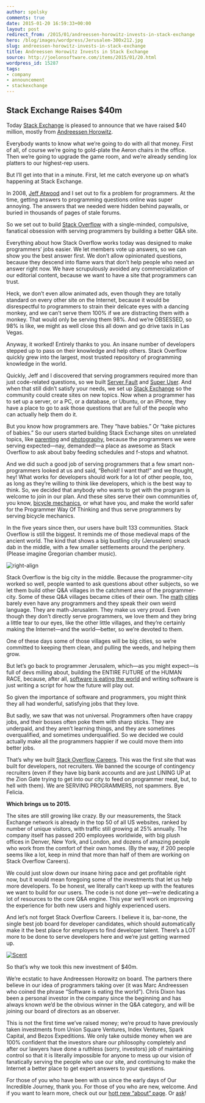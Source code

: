 ```yaml
---
author: spolsky
comments: true
date: 2015-01-20 16:59:33+00:00
layout: post
redirect_from: /2015/01/andreessen-horowitz-invests-in-stack-exchange
hero: /blog/images/wordpress/Jerusalem-300x212.jpg
slug: andreessen-horowitz-invests-in-stack-exchange
title: Andreessen Horowitz Invests in Stack Exchange
source: http://joelonsoftware.com/items/2015/01/20.html
wordpress_id: 15287
tags:
- company
- announcement
- stackexchange
---
```






## Stack Exchange Raises $40m





Today [Stack Exchange](http://stackexchange.com/) is pleased to announce that we have raised $40 million, mostly from [Andreessen Horowitz](http://a16z.com/).




Everybody wants to know what we’re going to do with all that money. First of all, of course we’re going to gold-plate the Aeron chairs in the office. Then we’re going to upgrade the game room, and we’re already sending lox platters to our highest-rep users.




But I’ll get into that in a minute. First, let me catch everyone up on what’s happening at Stack Exchange.




In 2008, [Jeff Atwood](http://blog.codinghorror.com/) and I set out to fix a problem for programmers. At the time, getting answers to programming questions online was super annoying. The answers that we needed were hidden behind paywalls, or buried in thousands of pages of stale forums.




So we set out to build [Stack Overflow](http://stackoverflow.com/) with a single-minded, compulsive, fanatical obsession with serving programmers by building a better Q&A site.




Everything about how Stack Overflow works today was designed to make programmers’ jobs easier. We let members vote up answers, so we can show you the best answer first. We don’t allow opinionated questions, because they descend into flame wars that don’t help people who need an answer right now. We have scrupulously avoided any commercialization of our editorial content, because we want to have a site that programmers can trust.




Heck, we don’t even allow animated ads, even though they are totally standard on every other site on the Internet, because it would be disrespectful to programmers to strain their delicate eyes with a dancing monkey, and we can’t serve them 100% if we are distracting them with a monkey. That would only be serving them 98%. And we’re OBSESSED, so 98% is like, we might as well close this all down and go drive taxis in Las Vegas.




Anyway, it worked! Entirely thanks to you. An insane number of developers stepped up to pass on their knowledge and help others. Stack Overflow quickly grew into the largest, most trusted repository of programming knowledge in the world.




Quickly, Jeff and I discovered that serving programmers required more than just code-related questions, so we built [Server Fault](http://serverfault.com/) and [Super User](http://superuser.com/). And when that still didn’t satisfy your needs, we set up [Stack Exchange](http://stackexchange.com/) so the community could create sites on new topics. Now when a programmer has to set up a server, or a PC, or a database, or Ubuntu, or an iPhone, they have a place to go to ask those questions that are full of the people who can actually help them do it.




But you know how programmers are. They “have babies.” Or “take pictures of babies.” So our users started building Stack Exchange sites on unrelated topics, like [parenting](http://parenting.stackexchange.com/) and [photography](http://photo.stackexchange.com/), because the programmers we were serving expected—nay, demanded!—a place as awesome as Stack Overflow to ask about baby feeding schedules and f-stops and whatnot.




And we did such a good job of serving programmers that a few smart non-programmers looked at us and said, “Behold! I want that!” and we thought, hey! What works for developers should work for a lot of other people, too, as long as they’re willing to think like developers, which is the best way to think. So, we decided that anybody who wants to get with the program is welcome to join in our plan. And these sites serve their own communities of, you know, [bicycle mechanics](http://bicycles.stackexchange.com/), or what have you, and make the world safer for the Programmer Way Of Thinking and thus serve programmers by serving bicycle mechanics.




In the five years since then, our users have built 133 communities. Stack Overflow is still the biggest. It reminds me of those medieval maps of the ancient world. The kind that shows a big bustling city (Jerusalem) smack dab in the middle, with a few smaller settlements around the periphery. (Please imagine Gregorian chamber music).



![right-align](/blog/images/wordpress/Jerusalem-300x212.jpg)


Stack Overflow is the big city in the middle. Because the programmer-city worked so well, people wanted to ask questions about other subjects, so we let them build other Q&A villages in the catchment area of the programmer-city. Some of these Q&A villages became cities of their own. The [math](http://math.stackexchange.com/) [cities](http://mathoverflow.net/) barely even have any programmers and they speak their own weird language. They are math-Jerusalem. They make us very proud. Even though they don’t directly serve programmers, we love them and they bring a little tear to our eyes, like the other little villages, and they’re certainly making the Internet—and the world—better, so we’re devoted to them.




One of these days some of those villages will be big cities, so we’re committed to keeping them clean, and pulling the weeds, and helping them grow.




But let’s go back to programmer Jerusalem, which—as you might expect—is full of devs milling about, building the ENTIRE FUTURE of the HUMAN RACE, because, after all, [software is eating the world](http://www.wsj.com/articles/SB10001424053111903480904576512250915629460) and writing software is just writing a script for how the future will play out.




So given the importance of software and programmers, you might think they all had wonderful, satisfying jobs that they love.




But sadly, we saw that was not universal. Programmers often have crappy jobs, and their bosses often poke them with sharp sticks. They are underpaid, and they aren’t learning things, and they are sometimes overqualified, and sometimes underqualified. So we decided we could actually make all the programmers happier if we could move them into better jobs.




That’s why we built [Stack Overflow Careers](http://careers.stackoverflow.com/). This was the first site that was built for developers, not recruiters. We banned the scourge of contingency recruiters (even if they have big bank accounts and are just LINING UP at the Zion Gate trying to get into our city to feed on programmer meat, but, to hell with them). We are SERVING PROGRAMMERS, not spammers. Bye Felicia.




**Which brings us to 2015.**




The sites are still growing like crazy. By our measurements, the Stack Exchange network is already in the top 50 of all US websites, ranked by number of unique visitors, with traffic still growing at 25% annually. The company itself has passed 200 employees worldwide, with big plush offices in Denver, New York, and London, and dozens of amazing people who work from the comfort of their own homes. (By the way, if 200 people seems like a lot, keep in mind that more than half of them are working on Stack Overflow Careers).




We could just slow down our insane hiring pace and get profitable right now, but it would mean foregoing some of the investments that let us help more developers. To be honest, we literally can’t keep up with the features we want to build for our users. The code is not done yet—we’re dedicating a lot of resources to the core Q&A engine. This year we’ll work on improving the experience for both new users and highly experienced users.




And let’s not forget Stack Overflow Careers. I believe it is, bar-none, the single best job board for developer candidates, which should automatically make it the best place for employers to find developer talent. There’s a LOT more to be done to serve developers here and we’re just getting warmed up.

[![Scent](/blog/images/wordpress/Scent.png)](/blog/images/wordpress/Scent.png)




So that’s why we took this new investment of $40m.




We’re ecstatic to have Andreessen Horowitz on board. The partners there believe in our idea of programmers taking over (it was Marc Andreessen who coined the phrase “Software is eating the world”). Chris Dixon has been a personal investor in the company since the beginning and has always known we’d be the obvious winner in the Q&A category, and will be joining our board of directors as an observer.




This is not the first time we’ve raised money; we’re proud to have previously taken investments from Union Square Ventures, Index Ventures, Spark Capital, and Bezos Expeditions. We only take outside money when we are 100% confident that the investors share our philosophy completely and after our lawyers have done a ruthless (sorry, investors) job of maintaining control so that it is literally impossible for anyone to mess up our vision of fanatically serving the people who use our site, and continuing to make the Internet a better place to get expert answers to your questions.




For those of you who have been with us since the early days of Our Incredible Journey, thank you. For those of you who are new, welcome. And if you want to learn more, check out our [hott new “about” page](http://stackexchange.com/about). Or [ask](http://meta.stackexchange.com/)!







